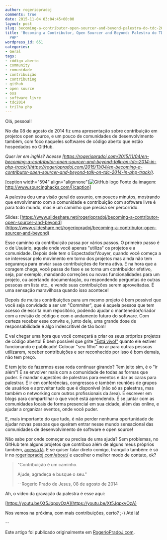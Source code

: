 ```yaml
---
author: rogeriopradoj
comments: true
date: 2015-11-04 03:04:45+00:00
layout: post
slug: becoming-a-contributor-open-sourcer-and-beyond-palestra-do-tdc-2014-trilha-php
title: 'Becoming a Contributor, Open Sourcer and Beyond: Palestra do TDC 2014 na Trilha
  PHP'
wordpress_id: 651
categories:
- Geral
tags:
- código aberto
- community
- comunidade
- contribuição
- contributing
- github
- open source
- oss
- software livre
- tdc2014
- trilha php
---
```


Olá, pessoal!

No dia 08 de agosto de 2014 fiz uma apresentação sobre contribuição em projetos open source, e um pouco de comunidades de desenvolvimento também, com foco naqueles softwares de código aberto que estão hospedados no GitHub.

_Quer ler em inglês? Acesse [https://rogeriopradoj.com/2015/11/04/en-becoming-a-contributor-open-sourcer-and-beyond-talk-on-tdc-2014-in-php-track/](https://rogeriopradoj.com/2015/11/04/en-becoming-a-contributor-open-sourcer-and-beyond-talk-on-tdc-2014-in-php-track/)._

[caption width="594" align="alignnone"]![GitHub logo](http://www.sourcinghacks.com/wp-content/uploads/2013/12/github-logo.jpg) Fonte da imagem: http://www.sourcinghacks.com/[/caption]

A palestra deu uma visão geral do assunto, em poucos minutos, mostrando que envolvimento com a comunidade e contribuição com software livre é para todo mundo, mas é um caminho que precisa ser percorrido.



Slides: [https://www.slideshare.net/rogeriopradoj/becoming-a-contributor-open-sourcer-and-beyond](https://www.slideshare.net/rogeriopradoj/becoming-a-contributor-open-sourcer-and-beyond)

Esse caminho da contribuição passa por vários passos. O primeiro passo é o de Usuário, aquele onde você apenas "utiliza" os projetos e a comunidade. Depois dele tem o Espectador/Vouyer, quando você começa a se interessar pelo movimento em torno dos projetos mas ainda não tem segurança para enviar suas contribuições de forma ativa. E na hora que a coragem chega, você passa de fase e se torna um contribuidor efetivo, seja, por exemplo, mandando correções ou novas funcionalidades para um projeto, ou acertando documentação, ou respondendo perguntas de outras pessoas em lista etc., e vendo suas contribuições serem aproveitadas. É uma sensação maravilhosa quando isso acontece!

Depois de muitas contribuições para um mesmo projeto é bem possível que você seja convidado a ser um "Commiter", que é aquela pessoa que tem acesso de escrita num repositório, podendo ajudar o mantenedor/criador com a revisão de código e com o andamento futuro do software. Com certeza receber esse convite e, junto dele, uma grande dose de responsabilidade é algo indescritível de tão bom!

E vai chegar uma hora que você começará a criar os seus próprios projetos de código aberto! É bem possível que grite ["Está vivo!"](https://pt.wikipedia.org/wiki/Frankenstein_(1931)) quanto ele estiver funcionando e publicado! Colocar "seu filho" no ar para outras pessoas utilizarem, receber contribuições e ser reconhecido por isso é bom demais, não tem preço.

E tem jeito de fazermos essa roda continuar girando? Tem jeito sim, é o "ir além"! É se envolver mais com a comunidade de todas as formas que puder. É mandar sugestões de palestras para eventos e dar as caras para palestrar. É ir em conferências, congressos e também reuniões de grupos de usuários e aproveitar tudo que é disponível (não só as palestras, mas também o networking com outros profissionais da área). É escrever em blogs para compartilhar o que você está aprendendo. É se juntar com as comunidades locais de forma presencial em sua cidade, além das online, e ajudar a organizar eventos, onde você puder.

E, mais importante do que tudo, é não perder nenhuma oportunidade de ajudar novas pessoas que queiram entrar nesse mundo sensacional das comunidades de desenvolvimento de software e open source!

Não sabe por onde começar ou precisa de uma ajuda? Sem problemas, no GitHub tem alguns projetos que contribuo além de alguns meus próprios também, [acessa lá](https://github.com/rogeriopradoj). E se quiser falar direto comigo, tranquilo também: é só ir no [rogeriopradoj.com/about/](//rogeriopradoj.com/about/) e escolher o melhor modo de contato, ok?



<blockquote>
"Contribuição é um caminho.
  
Ajude, agradeça e busque o seu."

--Rogerio Prado de Jesus, 08 de agosto de 2014
</blockquote>



Ah, o vídeo da gravação da palestra é esse aqui:



[https://youtu.be/Xt5JqpxvOzA](https://youtu.be/Xt5JqpxvOzA)

Nos vemos na próxima, com mais contribuições, certo? ;-) Até lá!

--

Este artigo foi publicado originalmente em [RogerioPradoJ.com](http://rogeriopradoj.com/).
